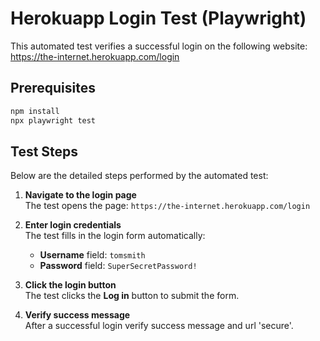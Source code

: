 # Herokuapp Login Test (Playwright)

This automated test verifies a successful login on the following website:  
https://the-internet.herokuapp.com/login

## Prerequisites

```bash
npm install
npx playwright test
```

## Test Steps

Below are the detailed steps performed by the automated test:

1. **Navigate to the login page**  
   The test opens the page: `https://the-internet.herokuapp.com/login`

2. **Enter login credentials**  
   The test fills in the login form automatically:
   - **Username** field: `tomsmith`
   - **Password** field: `SuperSecretPassword!`

3. **Click the login button**  
   The test clicks the **Log in** button to submit the form.

4. **Verify success message**  
   After a successful login verify success message and url 'secure'.
